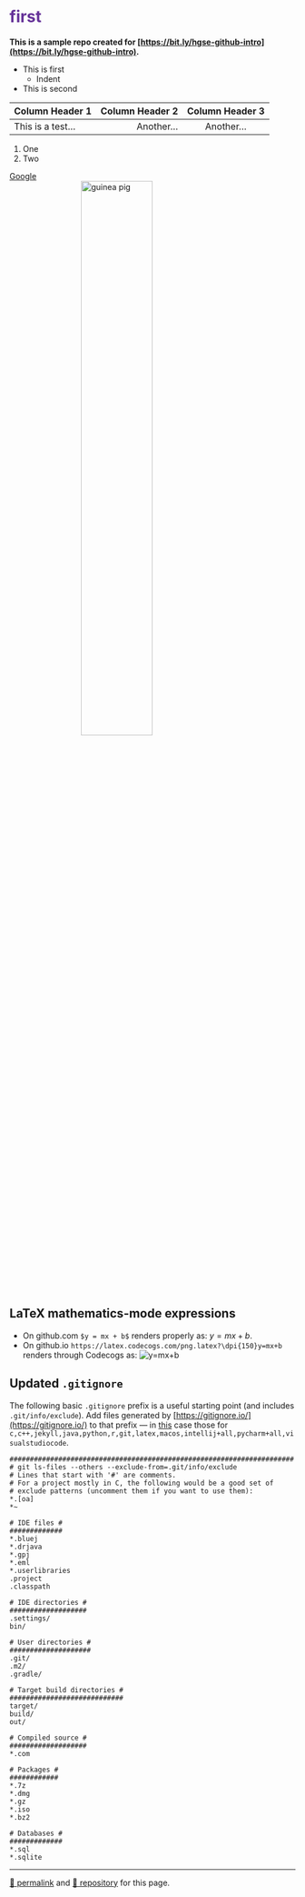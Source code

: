 # first

**This is a sample repo created for [https://bit.ly/hgse-github-intro](https://bit.ly/hgse-github-intro).**

- This is first
  - Indent
- This is second

<!-- COMMENT -->

| Column Header 1 | Column Header 2 | Column Header 3 |
| :-- | --: | :--: |
| This is a test&hellip; | Another&hellip; | Another&hellip; |

1. One
47. Two

[Google](https://google.com) ![guinea pig](https://upload.wikimedia.org/wikipedia/commons/thumb/3/30/George_the_amazing_guinea_pig.jpg/800px-George_the_amazing_guinea_pig.jpg)

## LaTeX mathematics-mode expressions

- On github.com `$y = mx + b$` renders properly as: $y = mx + b$.
- On github.io `https://latex.codecogs.com/png.latex?\dpi{150}y=mx+b` renders through Codecogs as: ![y=mx+b](https://latex.codecogs.com/png.latex?\dpi{150}y=mx+b)

## Updated `.gitignore`

The following basic `.gitignore` prefix is a useful starting point (and includes `.git/info/exclude`). Add files generated by [https://gitignore.io/](https://gitignore.io/) to that prefix &mdash; in [this](https://github.com/dcpetty/first/blob/main/.gitignore) case those for `c,c++,jekyll,java,python,r,git,latex,macos,intellij+all,pycharm+all,visualstudiocode`.

```git
######################################################################
# git ls-files --others --exclude-from=.git/info/exclude
# Lines that start with '#' are comments.
# For a project mostly in C, the following would be a good set of
# exclude patterns (uncomment them if you want to use them):
*.[oa]
*~

# IDE files #
#############
*.bluej
*.drjava
*.gpj
*.eml
*.userlibraries
.project
.classpath

# IDE directories #
###################
.settings/
bin/

# User directories #
####################
.git/
.m2/
.gradle/

# Target build directories #
############################
target/
build/
out/

# Compiled source #
###################
*.com

# Packages #
############
*.7z
*.dmg
*.gz
*.iso
*.bz2

# Databases #
#############
*.sql
*.sqlite
```

<hr>

[&#128279; permalink](https://dcpetty.github.io/first/) and [&#128297; repository](https://github.com/dcpetty/first/) for this page.

<!-- CSS to change <h1> color and size and center "pig" image -->
<style>
  h1 { color: rebeccapurple; }
  [alt ~= "pig"] { width: 50%; display: block; margin: auto; }
</style>
